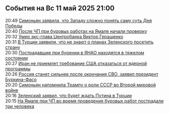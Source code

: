 <h2>События на Вс 11 май 2025 21:00</h2><!--2025-05-11 20:49:19-->
<div class="rssn">
  <div><span class="smaller gray hspace">20:49</span> <a class="nodecor" href="https://ria.ru/20250511/simonjan-2016385517.html">Симоньян заявила, что Западу сложно понять саму суть Дня Победы</a></div>
</div>
<div class="rssn">
  <div><span class="smaller gray hspace">20:40</span> <a class="nodecor" href="https://ria.ru/20250511/proverka-2016385088.html">После ЧП при буровых работах на Ямале начали проверку</a></div>
</div>
<div class="rssn">
  <div><span class="smaller gray hspace">20:32</span> <a class="nodecor" href="https://ria.ru/20250511/geraschenko-2016384546.html">Умер экс-глава Центробанка Виктор Геращенко</a></div>
</div>
<div class="rssn">
  <div><span class="smaller gray hspace">20:31</span> <a class="nodecor" href="https://ria.ru/20250511/turtsiya-2016384022.html">В Турции заявили, что не знают о планах Зеленского посетить страну</a></div>
</div>
<div class="rssn">
  <div><span class="smaller gray hspace">20:30</span> <a class="nodecor" href="https://ria.ru/20250511/yanao-2016383905.html">Пострадавшие при бурении в ЯНАО находятся в тяжелом состоянии</a></div>
</div>
<div class="rssn">
  <div><span class="smaller gray hspace">20:27</span> <a class="nodecor" href="https://ria.ru/20250511/iran-2016383597.html">Иран не приемлет требование США отказаться от ядерной программы</a></div>
</div>
<div class="rssn">
  <div><span class="smaller gray hspace">20:26</span> <a class="nodecor" href="https://ria.ru/20250511/rossiya-2016383378.html">Россия станет сильнее после окончания СВО, заявил президент Буркина-Фасо</a></div>
</div>
<div class="rssn">
  <div><span class="smaller gray hspace">20:20</span> <a class="nodecor" href="https://ria.ru/20250511/simonjan-2016382502.html">Симоньян напомнила Трампу о роли СССР во Второй мировой войне</a></div>
</div>
<div class="rssn">
  <div><span class="smaller gray hspace">20:16</span> <a class="nodecor" href="https://ria.ru/20250511/zelenskiy-2016382371.html">Зеленский заявил, что будет ждать Путина в Турции</a></div>
</div>
<div class="rssn">
  <div><span class="smaller gray hspace">20:15</span> <a class="nodecor" href="https://ria.ru/20250511/yanao-2016382277.html">На Ямале при ЧП во время проведения буровых работ пострадали три человека</a></div>
</div>